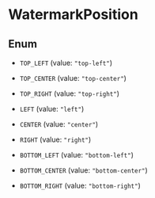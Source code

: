 

# WatermarkPosition

## Enum


* `TOP_LEFT` (value: `"top-left"`)

* `TOP_CENTER` (value: `"top-center"`)

* `TOP_RIGHT` (value: `"top-right"`)

* `LEFT` (value: `"left"`)

* `CENTER` (value: `"center"`)

* `RIGHT` (value: `"right"`)

* `BOTTOM_LEFT` (value: `"bottom-left"`)

* `BOTTOM_CENTER` (value: `"bottom-center"`)

* `BOTTOM_RIGHT` (value: `"bottom-right"`)



